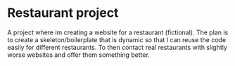 # Restaurant project

A project where im creating a website for a restaurant (fictional).
The plan is to create a skeleton/boilerplate that is dynamic so that I can reuse the code easily for different restaurants. To then contact real restaurants with slightly worse websites and offer them something better.
